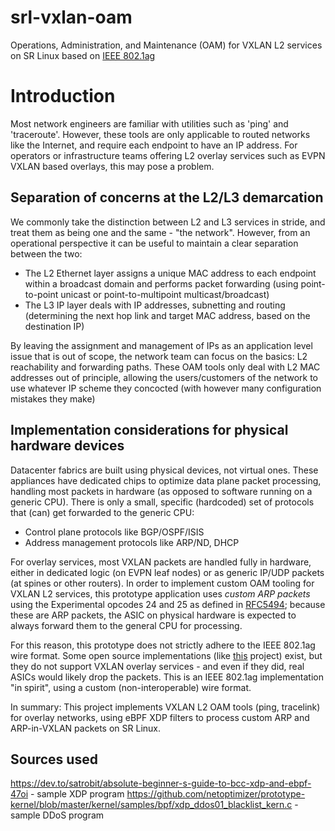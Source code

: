 # srl-vxlan-oam
Operations, Administration, and Maintenance (OAM) for VXLAN L2 services on SR Linux based on [IEEE 802.1ag](https://en.wikipedia.org/wiki/IEEE_802.1ag)

# Introduction
Most network engineers are familiar with utilities such as 'ping' and 'traceroute'. However, these tools are only applicable to routed networks like the Internet, and require each endpoint to have an IP address. For operators or infrastructure teams offering L2 overlay services such as EVPN VXLAN based overlays, this may pose a problem.

## Separation of concerns at the L2/L3 demarcation
We commonly take the distinction between L2 and L3 services in stride, and treat them as being one and the same - "the network". 
However, from an operational perspective it can be useful to maintain a clear separation between the two: 
* The L2 Ethernet layer assigns a unique MAC address to each endpoint within a broadcast domain and performs packet forwarding (using point-to-point unicast or point-to-multipoint multicast/broadcast)
* The L3 IP layer deals with IP addresses, subnetting and routing (determining the next hop link and target MAC address, based on the destination IP)

By leaving the assignment and management of IPs as an application level issue that is out of scope, the network team can focus on the basics: L2 reachability and forwarding paths. These OAM tools only deal with L2 MAC addresses out of principle, allowing the users/customers of the network to use whatever IP scheme they concocted (with however many configuration mistakes they make)

## Implementation considerations for physical hardware devices
Datacenter fabrics are built using physical devices, not virtual ones. These appliances have dedicated chips to optimize data plane packet processing, handling most packets in hardware (as opposed to software running on a generic CPU). There is only a small, specific (hardcoded) set of protocols that (can) get forwarded to the generic CPU:
* Control plane protocols like BGP/OSPF/ISIS
* Address management protocols like ARP/ND, DHCP

For overlay services, most VXLAN packets are handled fully in hardware, either in dedicated logic (on EVPN leaf nodes) or as generic IP/UDP packets (at spines or other routers). In order to implement custom OAM tooling for VXLAN L2 services, this prototype application uses *custom ARP packets* using the Experimental opcodes 24 and 25 as defined in [RFC5494](https://datatracker.ietf.org/doc/html/rfc5494); because these are ARP packets, the ASIC on physical hardware is expected to always forward them to the general CPU for processing.

For this reason, this prototype does not strictly adhere to the IEEE 802.1ag wire format. Some open source implementations (like [this](https://github.com/vnrick/dot1ag-utils) project) exist, but they do not support VXLAN overlay services - and even if they did, real ASICs would likely drop the packets. This is an IEEE 802.1ag implementation "in spirit", using a custom (non-interoperable) wire format.

In summary: This project implements VXLAN L2 OAM tools (ping, tracelink) for overlay networks, using eBPF XDP filters to process custom ARP and ARP-in-VXLAN packets on SR Linux.

## Sources used

https://dev.to/satrobit/absolute-beginner-s-guide-to-bcc-xdp-and-ebpf-47oi - sample XDP program
https://github.com/netoptimizer/prototype-kernel/blob/master/kernel/samples/bpf/xdp_ddos01_blacklist_kern.c - sample DDoS program
